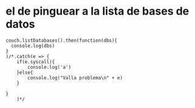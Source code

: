 # el de pinguear a la lista de bases de datos

```
couch.listDatabases().then(function(dbs){
  console.log(dbs)
}
)/*.catch(e => {
    if(e.syscall){
        console.log('a')
    }else{
        console.log("Valla problema\n" + e)
    }

}
    )*/
```
